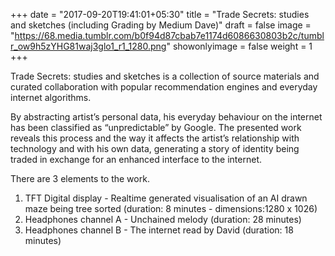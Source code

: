+++
date = "2017-09-20T19:41:01+05:30"
title = "Trade Secrets: studies and sketches (including Grading by Medium Dave)"
draft = false
image = "https://68.media.tumblr.com/b0f94d87cbab7e1174d6086630803b2c/tumblr_ow9h5zYHG81waj3glo1_r1_1280.png"
showonlyimage = false
weight = 1
+++

Trade Secrets: studies and sketches is a collection of source materials and curated collaboration with popular recommendation engines and everyday internet algorithms.
<!--more-->

By abstracting artist’s personal data, his everyday behaviour on the internet has been classified as “unpredictable” by Google. The presented work reveals this process and the way it affects the artist’s relationship with technology and with his own data, generating a story of identity being traded in exchange for an enhanced interface to the internet.

There are 3 elements to the work.

1. TFT Digital display - Realtime generated visualisation of an AI drawn maze being tree sorted (duration: 8 minutes - dimensions:1280 x 1026)
2. Headphones channel A - Unchained melody (duration: 28 minutes)
3. Headphones channel B - The internet read by David (duration: 18 minutes)

<!-- > The visualisation is really just a trick to distract your attention from the sound.

## Grading by Medium Dave

Grading by Medium Dave is a collection of 24 films. They are not displayed on a mobile phone beside the TFT digital display. -->
